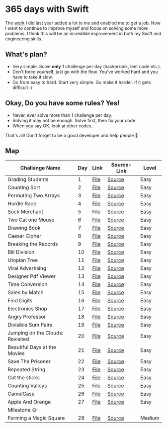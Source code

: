 # 365 days with Swift

The <a href="https://github.com/devmehmetates/365-day-of-code">work</a> I did last year added a lot to me and enabled me to get a job. Now I want to continue to improve myself and focus on solving some more problems. I think this will be an incredible improvement in both my Swift and engineering skills.

## What's plan?
- Very simple. Solve **only** 1 challenge per day (hackerrank, leet code etc.).
- Don't force yourself, just go with the flow. You've worked hard and you have to take it slow.
- Go from easy to hard. Start very simple. Go make it harder. If it gets difficult :)

## Okay, Do you have some rules? Yes! 
- Never, ever solve more than 1 challenge per day.
- Solving it may not be enough. Solve first, then fix your code.
- When you say OK, look at other codes.

That's all! Don't forget to be a good developer and help people 🙂

## Map
| Challange Name   | Day | Link | Source-Link | Level |
| --------------   | --- | ---- | ----------- | ----- |
| Grading Students | 1 | <a href="https://github.com/devmehmetates/365-Days-Algorithm-With-Swift/blob/main/Easy/Grading%20Students.playground/Contents.swift"> File </a> | <a href="https://www.hackerrank.com/challenges/grading/problem"> Source </a> | Easy |
| Counting Sort | 2 | <a href="https://github.com/devmehmetates/365-Days-Algorithm-With-Swift/blob/main/Easy/Counting%20Sort.playground/Contents.swift"> File </a> | <a href="https://www.hackerrank.com/challenges/one-month-preparation-kit-countingsort1/problem"> Source </a> | Easy |
| Permuting Two Arrays | 3 | <a href="https://github.com/devmehmetates/365-Days-Algorithm-With-Swift/blob/main/Easy/Two%20Arrays.playground/Contents.swift"> File </a> | <a href="https://www.hackerrank.com/challenges/one-month-preparation-kit-two-arrays/problem"> Source </a> | Easy |
| Hurdle Race | 4 | <a href="https://github.com/devmehmetates/365-Days-Algorithm-With-Swift/blob/main/Easy/Hurdle%20Race.playground/Contents.swift"> File </a> | <a href="https://www.hackerrank.com/challenges/the-hurdle-race/problem"> Source </a> | Easy |
| Sock Merchant | 5 | <a href="https://github.com/devmehmetates/365-Days-Algorithm-With-Swift/blob/main/Easy/Sock%20Merchant.playground/Contents.swift"> File </a> | <a href="https://www.hackerrank.com/challenges/one-month-preparation-kit-sock-merchant/problem"> Source </a> | Easy |
| Two Cat one Mouse | 6 | <a href="https://github.com/devmehmetates/365-Days-Algorithm-With-Swift/blob/main/Easy/Cats%20and%20a%20Mouse%20.playground/Contents.swift"> File </a> | <a href="https://www.hackerrank.com/challenges/cats-and-a-mouse/problem"> Source </a> | Easy |
| Drawing Book | 7 | <a href="https://github.com/devmehmetates/365-Days-Algorithm-With-Swift/blob/main/Easy/Drawing%20Book.playground/Contents.swift"> File </a> | <a href="https://www.hackerrank.com/challenges/one-month-preparation-kit-drawing-book/problem"> Source </a> | Easy |
| Caesar Cipher | 8 | <a href="https://github.com/devmehmetates/365-Days-Algorithm-With-Swift/blob/main/Easy/Caesar%20Cipher.playground/Contents.swift"> File </a> | <a href="https://www.hackerrank.com/challenges/one-month-preparation-kit-caesar-cipher-1/problem"> Source </a> | Easy |
| Breaking the Records | 9 | <a href="https://github.com/devmehmetates/365-Days-Algorithm-With-Swift/blob/main/Easy/Breaking%20the%20Records.playground/Contents.swift"> File </a> | <a href="https://www.hackerrank.com/challenges/breaking-best-and-worst-records/problem"> Source </a> | Easy |
| Bill Division | 10 | <a href="https://github.com/devmehmetates/365-Days-Algorithm-With-Swift/blob/main/Easy/Bill%20Division.playground/Contents.swift"> File </a> | <a href="https://www.hackerrank.com/challenges/bon-appetit/problem"> Source </a> | Easy |
| Utopian Tree | 11 | <a href="https://github.com/devmehmetates/365-Days-Algorithm-With-Swift/blob/main/Easy/Utopian%20Tree.playground/Contents.swift"> File </a> | <a href="https://www.hackerrank.com/challenges/utopian-tree/problem"> Source </a> | Easy |
| Viral Advertising | 12 | <a href="https://github.com/devmehmetates/365-Days-Algorithm-With-Swift/blob/main/Easy/Viral%20Advertising.playground/Contents.swift"> File </a> | <a href="https://www.hackerrank.com/challenges/strange-advertising/problem"> Source </a> | Easy |
| Designer Pdf Viewer | 13 | <a href="https://github.com/devmehmetates/365-Days-Algorithm-With-Swift/blob/main/Easy/Designer%20PDF%20Viewer.playground/Contents.swift"> File </a> | <a href="https://www.hackerrank.com/challenges/designer-pdf-viewer/problem"> Source </a> | Easy |
| Time Conversion | 14 | <a href="https://github.com/devmehmetates/365-Days-Algorithm-With-Swift/blob/main/Easy/Time%20Conversion.playground/Contents.swift"> File </a> | <a href="https://www.hackerrank.com/challenges/time-conversion/problem"> Source </a> | Easy |
| Sales by Match | 15 | <a href="https://github.com/devmehmetates/365-Days-Algorithm-With-Swift/blob/main/Easy/Sales%20by%20Match.playground/Contents.swift"> File </a> | <a href="https://www.hackerrank.com/challenges/sock-merchant/problem"> Source </a> | Easy |
| Find Digits | 16 | <a href="https://github.com/devmehmetates/365-Days-Algorithm-With-Swift/blob/main/Easy/Find%20Digits.playground/Contents.swift"> File </a> | <a href="https://www.hackerrank.com/challenges/find-digits/problem"> Source </a> | Easy |
| Electronics Shop | 17 | <a href="https://github.com/devmehmetates/365-Days-Algorithm-With-Swift/blob/main/Easy/Electronics%20Shop.playground/Contents.swift"> File </a> | <a href="https://www.hackerrank.com/challenges/electronics-shop/problem"> Source </a> | Easy |
| Angry Professor | 18 | <a href="https://github.com/devmehmetates/365-Days-Algorithm-With-Swift/blob/main/Easy/Angry%20Professor.playground/Contents.swift"> File </a> | <a href="https://www.hackerrank.com/challenges/angry-professor/problem"> Source </a> | Easy |
| Divisible Sum Pairs | 19 | <a href="https://github.com/devmehmetates/365-Days-Algorithm-With-Swift/blob/main/Easy/Divisible%20Sum%20Pairs.playground/Contents.swift"> File </a> | <a href="https://www.hackerrank.com/challenges/divisible-sum-pairs/problem"> Source </a> | Easy |
| Jumping on the Clouds: Revisited | 20 | <a href="https://github.com/devmehmetates/365-Days-Algorithm-With-Swift/blob/main/Easy/Jumping%20on%20the%20Clouds%20Revisited.playground/Contents.swift"> File </a> | <a href="https://www.hackerrank.com/challenges/jumping-on-the-clouds-revisited/problem"> Source </a> | Easy |
| Beautiful Days at the Movies | 21 | <a href="https://github.com/devmehmetates/365-Days-Algorithm-With-Swift/blob/main/Easy/Beautiful%20Days%20at%20the%20Movies.playground/Contents.swift"> File </a> | <a href="https://www.hackerrank.com/challenges/beautiful-days-at-the-movies/problem"> Source </a> | Easy |
| Save The Prisoner | 22 | <a href="https://github.com/devmehmetates/365-Days-Algorithm-With-Swift/blob/main/Easy/Save%20the%20Prisoner.playground/Contents.swift"> File </a> | <a href="https://www.hackerrank.com/challenges/save-the-prisoner/problem"> Source </a> | Easy |
| Repeated String | 23 | <a href="https://github.com/devmehmetates/365-Days-Algorithm-With-Swift/blob/main/Easy/Repeated%20String.playground/Contents.swift"> File </a> | <a href="https://www.hackerrank.com/challenges/repeated-string/problem"> Source </a> | Easy |
| Cut the sticks | 24 | <a href="https://github.com/devmehmetates/365-Days-Algorithm-With-Swift/blob/main/Easy/Cut%20the%20sticks.playground/Contents.swift"> File </a> | <a href="https://www.hackerrank.com/challenges/cut-the-sticks/problem"> Source </a> | Easy |
| Counting Valleys | 25 | <a href="https://github.com/devmehmetates/365-Days-Algorithm-With-Swift/blob/main/Easy/Counting%20Valleys.playground/Contents.swift"> File </a> | <a href="https://www.hackerrank.com/challenges/counting-valleys/problem"> Source </a> | Easy |
| CamelCase | 26 | <a href="https://github.com/devmehmetates/365-Days-Algorithm-With-Swift/blob/main/Easy/CamelCase.playground/Contents.swift"> File </a> | <a href="https://www.hackerrank.com/challenges/camelcase/problem"> Source </a> | Easy |
| Apple And Orange | 27 | <a href="https://github.com/devmehmetates/365-Days-Algorithm-With-Swift/blob/main/Easy/Apple%20and%20Orange.playground/Contents.swift"> File </a> | <a href="https://www.hackerrank.com/challenges/apple-and-orange/problem"> Source </a> | Easy |
| Milestone 🌞 |
| Forming a Magic Square | 28 | <a href="https://github.com/devmehmetates/365-Days-Algorithm-With-Swift/blob/main/Easy/Forming%20a%20Magic%20Square.playground/Contents.swift"> File </a> | <a href="https://www.hackerrank.com/challenges/magic-square-forming/problem"> Source </a> | Medium |
